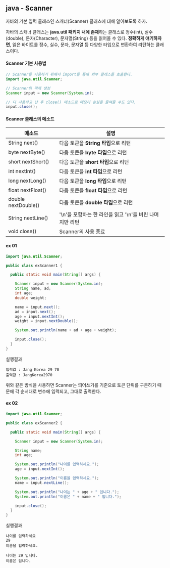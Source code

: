 ## java - Scanner

자바의 기본 입력 클래스인 스캐너(Scanner) 클래스에 대해 알아보도록 하자.

자바의 스캐너 클래스는 **java.util 패키지 내에 존재**하는 클래스로 정수(int), 실수(double), 문자(Character), 문자열(String) 등을 읽어올 수 있다. **정확하게 얘기하자면**, 읽은 바이트를 정수, 실수, 문자, 문자열 등 다양한 타입으로 변환하여 리턴하는 클래스이다.

#### Scanner 기본 사용법
```java
// Scanner를 사용하기 위해서 import를 통해 외부 클래스를 호출한다.
import java.util.Scanner;

// Scanner의 객체 생성
Scanner input = new Scanner(System.in);

// 다 사용하고 난 후 close() 메소드로 메모리 손실을 줄여줄 수도 있다.
input.close();
```

#### Scanner 클래스의 메소드
|메소드|설명|
|---|---|
|String next()|다음 토큰을 **String 타입**으로 리턴|
|byte nextByte()|다음 토큰을 **byte 타입**으로 리턴|
|short nextShort()|다음 토큰을 **short 타입**으로 리턴|
|int nextInt()|다음 토큰을 **int 타입**으로 리턴|
|long nextLong()|다음 토큰을 **long 타입**으로 리턴|
|float nextFloat()|다음 토큰을 **float 타입**으로 리턴|
|double nextDouble()|다음 토큰을 **double 타입**으로 리턴|
|String nextLine()|'\n'을 포함하는 한 라인을 읽고 '\n'을 버린 나머지만 리턴|
|void close()|Scanner의 사용 종료|

#### ex 01
```java
import java.util.Scanner;

public class exScanner1 {

  public static void main(String[] args) {

    Scanner input = new Scanner(System.in);
    String name, ad;
    int age;
    double weight;

    name = input.next();
    ad = input.next();
    age = input.nextInt();
    weight = input.nextDouble();

    System.out.println(name + ad + age + weight);

    input.close();
  }
}
```

실행결과
```
입력값 : Jang Korea 29 70
출력값 : JangKorea2970
```

위와 같은 방식을 사용하면 Scanner는 띄어쓰기를 기준으로 토큰 단위를 구분하기 때문에 각 순서대로 변수에 입력되고, 그대로 출력한다.

#### ex 02
```java
import java.util.Scanner;

public class exScanner2 {

  public static void main(String[] args) {

    Scanner input = new Scanner(System.in);

    String name;
    int age;

    System.out.println("나이를 입력하세요.");
    age = input.nextInt();

    System.out.println("이름을 입력하세요.");
    name = input.nextLine();

    System.out.println("나이는 " + age + " 입니다.");
    System.out.println("이름은 " + name + " 입니다.");

    input.close();
  }
}
```

실행결과
```
나이를 입력하세요
29
이름을 입력하세요.

나이는 29 입니다.
이름은 입니다.
```
